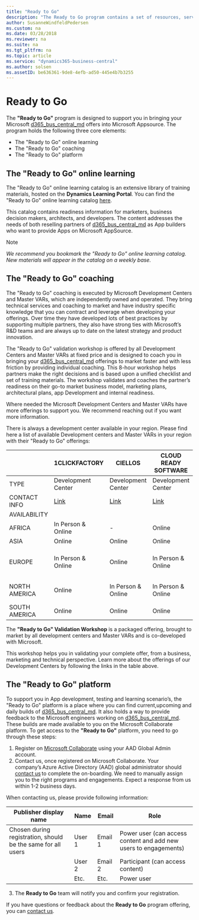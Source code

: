 ```yaml
---
title: "Ready to Go"
description: "The Ready to Go program contains a set of resources, services and tools to support Microsoft Dynamics 365 Business Central."
author: SusanneWindfeldPedersen
ms.custom: na
ms.date: 03/28/2018
ms.reviewer: na
ms.suite: na
ms.tgt_pltfrm: na
ms.topic: article
ms.service: "dynamics365-business-central"
ms.author: solsen
ms.assetID: be636361-9de8-4efb-ad50-445e4b7b3255
---
```


# Ready to Go
The **"Ready to Go"** program is designed to support you in bringing your Microsoft [d365_bus_central_md](../includes/d365_bus_central_md.md) offers into Microsoft Appsource. The program holds the following three core elements:

- The "Ready to Go" online learning
- The "Ready to Go" coaching
- The "Ready to Go" platform

## The "Ready to Go" online learning
The "Ready to Go" online learning catalog is an extensive 
library of training materials, hosted on the **Dynamics Learning Portal**. You can find the "Ready to Go" online learning catalog [here](http://aka.ms/ReadyToGoOnlineLearning).  

This catalog contains readiness information for marketers, business decision makers, architects, and developers. The content addresses the needs of both reselling partners of [d365_bus_central_md](../includes/d365_bus_central_md.md) as App builders who want to provide Apps on Microsoft AppSource.

> [!NOTE]
> *We recommend you bookmark the "Ready to Go" online learning catalog. New materials will appear in the catalog on a weekly base.*

## The "Ready to Go" coaching
The "Ready to Go" coaching is executed by Microsoft Development Centers and Master VARs, which are independently owned and operated. They bring technical services and coaching to market and have industry specific knowledge that you can contract and leverage when developing your offerings. Over time they have developed lots of best practices by supporting multiple partners, they also have strong ties with Microsoft’s R&D teams and are always up to date on the latest strategy and product innovation.

The "Ready to Go" validation workshop is offered by all Development Centers and Master VARs at fixed price and is designed to coach you in bringing your [d365_bus_central_md](../includes/d365_bus_central_md.md) offerings to market faster and with less friction by providing individual coaching. This 8-hour workshop helps partners make the right decisions and is based upon a unified checklist and set of training materials. The workshop validates and coaches the partner’s readiness on their go-to market business model, marketing plans, architectural plans, app Development and internal readiness.

Where needed the Microsoft Development Centers and Master VARs have more offerings to support you. We recommend reaching out if you want more information.

There is always a development center available in your region. Please find here a list of available Development centers and Master VARs in your region with their "Ready to Go" offerings:

|    |   1CLICKFACTORY                     |CIELLOS|CLOUD READY SOFTWARE|INNOVA CONSULTING|QBS GROUP|VELOSIO|
|------|---------------------------|-----|----|---|---|---|
|TYPE|Development Center|Development Center|Development Center|Development Center|Master VAR|Master VAR| 
|CONTACT INFO |[Link](https://www.1clickfactory.com/readytogo/) |[Link](http://www.ciellos.com/ready-to-go)|[Link](http://www.cloud-ready-software.com/readytogo)|[Link](http://www.innovaconsulting.es/en/readytogo/)|[Link](https://www.qbsgroup.com/service/app-pealing-workshop/)|[Link](https://www.velosio.com/readytogo/)|
|AVAILABILITY| ||||||
|AFRICA|In Person & Online|-|Online|-|-|-|
|ASIA|Online|Online|Online|-|-|-|
|EUROPE|In Person & Online|Online|In Person & Online|In Person & Online|In Person & Online|-|
|NORTH AMERICA|Online|In Person & Online|In Person & Online|-|-|In Person & Online|
|SOUTH AMERICA|Online|Online|Online|In Person & Online|-|-|

The **"Ready to Go" Validation Workshop** is a packaged offering, brought to market by all development centers and Master VARs and is co-developed with Microsoft.

This workshop helps you in validating your complete offer, from a business, marketing and technical perspective. Learn more about the offerings of our Development Centers by following the links in the table above.

## The "Ready to Go" platform
To support you in App development, testing and learning scenario’s, the "Ready to Go" platform is a place where you can find current,upcoming and daily builds of [d365_bus_central_md](../includes/d365_bus_central_md.md). It also holds a way to provide feedback to the Microsoft engineers working on [d365_bus_central_md](../includes/d365_bus_central_md.md). These builds are made available to you on the Microsoft Collaborate platform. To get access to the **"Ready to Go"** platform, you need to go through these steps:

1. Register on [Microsoft Collaborate](http://aka.ms/Collaborate) using your AAD Global Admin account. 
2. Contact us, once registered on Microsoft Collaborate. Your company’s Azure Active Directory (AAD) global administrator should [contact us](mailto:dyn365bep@microsoft.com) to complete the on-boarding. We need to manually assign you to the right programs and engagements. Expect a response from us within 1-2 business days.

When contacting us, please provide following information:  

|Publisher display name|Name|Email|Role |
|----------------------|----|-----|-----|
|Chosen during registration, should be the same for all users|User 1|Email 1|Power user (can access content and add new users to engagements)| 
||User 2|Email 2 |Participant (can access content)| 
||Etc.|Etc.|Power user| 

3. The **Ready to Go** team will notify you and confirm your registration.

If you have questions or feedback about the **Ready to Go** program offering, you can [contact us](mailto:dyn365bep@microsoft.com). 


